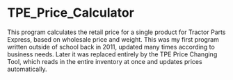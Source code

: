 TPE_Price_Calculator
====================

This program calculates the retail price for a single product for Tractor Parts Express, based on wholesale price and weight. This was my first program written outside of school back in 2011, updated many times according to business needs. Later it was replaced entirely by the TPE Price Changing Tool, which reads in the entire inventory at once and updates prices automatically.
